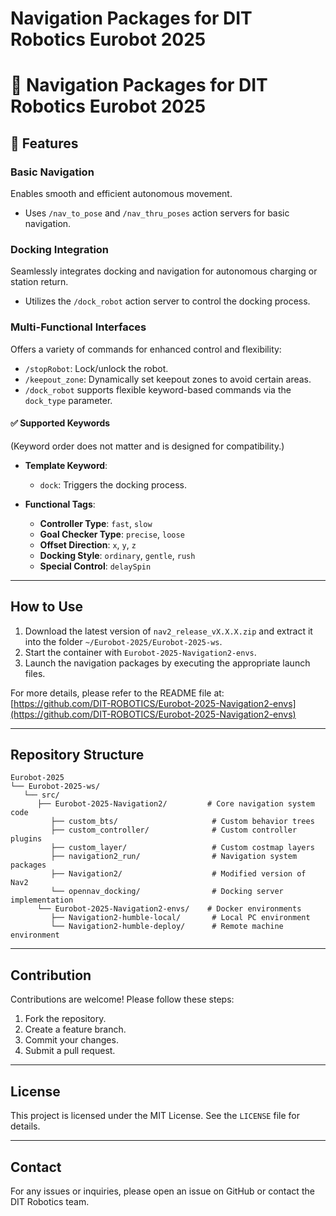 # Navigation Packages for DIT Robotics Eurobot 2025

# 🧭 Navigation Packages for DIT Robotics Eurobot 2025

## 🔧 Features

### Basic Navigation  
Enables smooth and efficient autonomous movement.  
- Uses `/nav_to_pose` and `/nav_thru_poses` action servers for basic navigation.

### Docking Integration  
Seamlessly integrates docking and navigation for autonomous charging or station return.  
- Utilizes the `/dock_robot` action server to control the docking process.

### Multi-Functional Interfaces  
Offers a variety of commands for enhanced control and flexibility:  
- `/stopRobot`: Lock/unlock the robot.  
- `/keepout_zone`: Dynamically set keepout zones to avoid certain areas.  
- `/dock_robot` supports flexible keyword-based commands via the `dock_type` parameter.

#### ✅ Supported Keywords
(Keyword order does not matter and is designed for compatibility.)
- **Template Keyword**:  
  - `dock`: Triggers the docking process.

- **Functional Tags**:  
  - **Controller Type**: `fast`, `slow`  
  - **Goal Checker Type**: `precise`, `loose`  
  - **Offset Direction**: `x`, `y`, `z`  
  - **Docking Style**: `ordinary`, `gentle`, `rush`  
  - **Special Control**: `delaySpin`

---

## How to Use

1. Download the latest version of `nav2_release_vX.X.X.zip` and extract it into the folder `~/Eurobot-2025/Eurobot-2025-ws`.  
2. Start the container with `Eurobot-2025-Navigation2-envs`.  
3. Launch the navigation packages by executing the appropriate launch files.  

For more details, please refer to the README file at:  
[https://github.com/DIT-ROBOTICS/Eurobot-2025-Navigation2-envs](https://github.com/DIT-ROBOTICS/Eurobot-2025-Navigation2-envs)   

---

## Repository Structure
```
Eurobot-2025
└── Eurobot-2025-ws/
   └── src/
      ├── Eurobot-2025-Navigation2/         # Core navigation system code
         ├── custom_bts/                     # Custom behavior trees
         ├── custom_controller/              # Custom controller plugins
         ├── custom_layer/                   # Custom costmap layers
         ├── navigation2_run/                # Navigation system packages
         ├── Navigation2/                    # Modified version of Nav2
         └── opennav_docking/                # Docking server implementation
      └── Eurobot-2025-Navigation2-envs/    # Docker environments
         ├── Navigation2-humble-local/       # Local PC environment
         └── Navigation2-humble-deploy/      # Remote machine environment

```

---

## Contribution
Contributions are welcome! Please follow these steps:
1. Fork the repository.
2. Create a feature branch.
3. Commit your changes.
4. Submit a pull request.

---

## License
This project is licensed under the MIT License. See the `LICENSE` file for details.

---

## Contact
For any issues or inquiries, please open an issue on GitHub or contact the DIT Robotics team.
